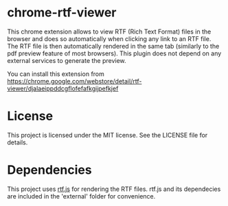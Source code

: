 # chrome-rtf-viewer
This chrome extension allows to view RTF (Rich Text Format) files in the browser and does so automatically when clicking any link to an RTF file. The RTF file is then automatically rendered in the same tab (similarly to the pdf preview feature of most browsers). This plugin does not depend on any external services to generate the preview.

You can install this extension from https://chrome.google.com/webstore/detail/rtf-viewer/djalaeippddcgflofefafkgijpefkjef

# License
This project is licensed under the MIT license. See the LICENSE file for details.

# Dependencies
This project uses [rtf.js](https://github.com/tbluemel/rtf.js) for rendering the RTF files. rtf.js and its dependecies are included in the 'external' folder for convenience.
